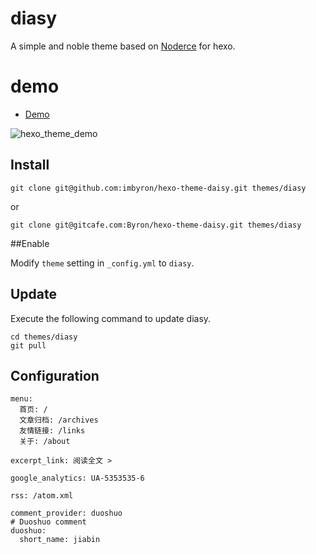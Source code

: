# diasy

A simple and noble theme based on [Noderce](https://github.com/willerce/hexo-theme-noderce) for hexo.

# demo
- [Demo](http://jiabin.tk/2014/04/19/a-simple-and-noble-theme-for-hexo/)

![hexo_theme_demo](http://jiabin.tk/img/2014/hexo_theme_demo.jpg)

## Install


```
git clone git@github.com:imbyron/hexo-theme-daisy.git themes/diasy
```
or
```
git clone git@gitcafe.com:Byron/hexo-theme-daisy.git themes/diasy
```
##Enable

Modify `theme` setting in `_config.yml` to `diasy`.

## Update

Execute the following command to update diasy.

```
cd themes/diasy
git pull
```

## Configuration

```
menu:
  首页: /
  文章归档: /archives
  友情链接: /links
  关于: /about

excerpt_link: 阅读全文 >

google_analytics: UA-5353535-6

rss: /atom.xml

comment_provider: duoshuo
# Duoshuo comment
duoshuo:
  short_name: jiabin
```
